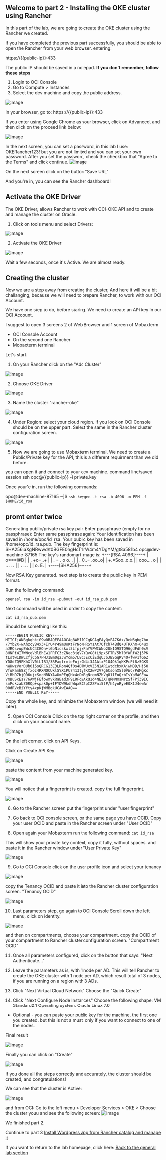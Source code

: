 ## Welcome to part 2 - Installing the OKE cluster using Rancher ##

In this part of the lab,
we are going to create the OKE cluster using the Rancher we created.

If you have completed the previous part successfully, you should be able to open 
the Rancher from your web browser. entering: 

https://{{public-ip}}:433
  
The public IP should be saved in a notepad.
**If you don't remember, follow these steps**
1. Login to OCI Console
2. Go to Compute > Instances
3. Select the dev machine and copy the public address. 

![image](https://github.com/deton57/oke-labs/blob/master/oke-rancher/screenshots/public-ip.PNG)


In your browser, go to: 
https://{{public-ip}}:433
  

If you enter using Google Chrome as your browser, 
click on Advanced, and then click on the proceed link below:

![image](https://github.com/deton57/oke-labs/blob/master/oke-rancher/screenshots/rancher-home-sec.PNG)

In the next screen, you can set a password, 
in this lab I use: OKERancher123!
but you are not limited and you can set your own password.
After you set the password, check the checkbox that "Agree to the Terms"
and click continue.
![image](https://github.com/deton57/oke-labs/blob/master/oke-rancher/screenshots/rancher-login.PNG)

On the next screen click on the button
"Save URL"

And you're in, you can see the Rancher dashboard! 


## Activate the OKE Driver ##

The OKE Driver, allows Rancher to work with OCI-OKE API
and to create and manage the cluster on Oracle.

1. Click on tools menu and select Drivers:

![image](https://github.com/deton57/oke-labs/blob/master/oke-rancher/screenshots/Rancher-Drivers.PNG)

2. Activate the OKE Driver

![image](https://github.com/deton57/oke-labs/blob/master/oke-rancher/screenshots/rancher-OKE-driver.PNG)

Wait a few seconds, once it's Active. 
We are almost ready. 

## Creating the cluster ## 

Now we are a step away from creating the cluster,
And here it will be a bit challanging, 
because we will need to prepare Rancher,
to work with our OCI Account.

We have one step to do, before staring.
We need to create an API key in our OCI Account. 

I suggest to open 3 screens 2 of Web Browser and 1 screen of Mobaxterm

* OCI Console Account
* On the second one Rancher
* Mobaxterm terminal 



Let's start.

1. On your Rancher click on the "Add Cluster" 

![image](https://github.com/deton57/oke-labs/blob/master/oke-rancher/screenshots/part2/rancher-add-cluster.PNG)

2. Choose OKE Driver

![image](https://github.com/deton57/oke-labs/blob/master/oke-rancher/screenshots/part2/Choose-OKE.PNG)  
  
3. Name the cluster "rancher-oke"

![image](https://github.com/deton57/oke-labs/blob/master/oke-rancher/screenshots/part2/rancher-oke-cluster.PNG) 

4. Under Region: select your cloud region. 
If you look on OCI Console should be on the upper part.
Select the same in the Rancher cluster configuration screen. 


![image](https://github.com/deton57/oke-labs/blob/master/oke-rancher/screenshots/part2/region.PNG)  

5. Now we are going to use Mobaxterm terminal, 
We need to create a Public/Private key for the API, 
this is a different requirment than we did before.

you can open it and connect to your dev machine. 
command line/saved session
ssh opc@{{public-ip}} -i private.key 

Once your'e in, run the following commands: 

opc@dev-machine-87165 ~]$ 
```ssh-keygen -t rsa -b 4096 -m PEM -f $HOME/id_rsa```
## promt enter twice ## 

Generating public/private rsa key pair.
Enter passphrase (empty for no passphrase):
Enter same passphrase again:
Your identification has been saved in /home/opc/id_rsa.
Your public key has been saved in /home/opc/id_rsa.pub.
The key fingerprint is:
SHA256:aXgNRwwd/t0BGFE0hgHcT1jrW4m4YDgYM/gt8a581b4 opc@dev-machine-87165
The key's randomart image is:
+---[RSA 4096]----+
|        o===@B   |
|    .    +o=..+  |
|   . =  . o o. . |
|    . O..= .oo..o|
|     +.=Soo..o.o.|
|      ooo.... o  |
|       .. .. .   |
|    . ..   .     |
|     o.    E.    |
+----[SHA256]-----+

Now RSA Key generated. 
next step is to create the public key in PEM format. 

Run the following command: 

```openssl rsa -in id_rsa -pubout -out id_rsa_pub.pem```

Next command will be used in order to copy the content: 

```cat id_rsa_pub.pem```

Should be something like this:

``` 
-----BEGIN PUBLIC KEY-----
MIICIjANBgkqhkiG9w0BAQEFAAOCAg8AMIICCgKCAgEAyQmFA7Kdx/DeN6qbg7ho
/7Yb2X+wAhzcyB4x3+IrU4r49mUoKtFrNoKHRSYsAt7Ofch74BdQ+UTRXhm+64ux
aJRQsvupEWcUC4CEQn+l6bNicskxl3LfpjxFaYVFWIWNo2Uk1O9STQ96gdFdh0xV
8HNPiWI7WNceVdlBhEw1FRFC3cZNec3jqV7YQvG8tL9pxSFTR/5hl0YWRfW2j5PK
tLstw1DWLcfjCpG7PHJ1Bm0q2JwYom5/L8G3EcCiEdqUJoJBSGqRV4O+fwv1fG6Z
YD8dZQ9FKhXlV0tLIBJ/3BPaqfrmteFojrGN4i3JAAtxP1O4Ok1qKKPcPt8z5GKS
nWHwzVorDUb0i5sQRCG13E3LRon4Qf0s4DTWUxVZ5N1AR1wtdcbxKAjwMBD/Hj5O
VfuPamh8Zjfxoz4RXNQCUklSYX1PU7413tyfKX2wP2V7g6CsonX5l0VWc/PdMgKc
ViBhD7bjQD6ujcSocNRNYAwUmPEqQHx4eDmRgNremNZhVg811FuQrbIsYpMAGEow
VmBuSxEsY76AWjFEfowmvkRaBad3F9LRFqVAkQ1d4NEZXTqRMNXsMrzSfFPj39IC
smPokzabZ0RQp+spak0p+IFYDW9kdhWqxBC2pI2ZPni5tP/h4yoRyeE0X1J4ewAr
00dRVxBiYfty4xpKjWMBgkUCAwEAAQ==
-----END PUBLIC KEY----- 
``` 

Copy the whole key, and minimize the Mobaxterm window (we will need it later). 

5. Open OCI Console 
Click on the top right corner on the profile,
and then click on your account name. 

![image](https://github.com/deton57/oke-labs/blob/master/oke-rancher/screenshots/part2/user-account.PNG)

On the left corner, click on API Keys.

Click on Create API Key


![image](https://github.com/deton57/oke-labs/blob/master/oke-rancher/screenshots/part2/api-keys.PNG)
 
paste the content from your machine generated key.

![image](https://github.com/deton57/oke-labs/blob/master/oke-rancher/screenshots/part2/add-pub-key.PNG)

You will notice that a fingerprint is created. 
copy the full fingerprint. 

![image](https://github.com/deton57/oke-labs/blob/master/oke-rancher/screenshots/part2/fingerprint.PNG)

6. Go to the Rancher screen 
put the fingerprint under "user fingerprint" 

7. Go back to OCI console screen, on the same page you have OCID.
Copy your user OCID and paste in the Rancher screen under
"User OCID"

8. Open again your Mobaxterm 
run the following command: 
```cat id_rsa```

This will show your private key content,
copy it fully, without spaces. 
and paste it in the Rancher window under
"User Private Key"

![image](https://github.com/deton57/oke-labs/blob/master/oke-rancher/screenshots/part2/keys-cluster.PNG)


9. Go to OCI Console 
click on the user profile icon
and select your tenancy

![image](https://github.com/deton57/oke-labs/blob/master/oke-rancher/screenshots/part2/Tenancy.PNG)

copy the Tenancy OCID and paste it into the Rancher cluster configuration screen.
"Tenancy OCID"

![image](https://github.com/deton57/oke-labs/blob/master/oke-rancher/screenshots/part2/copy-tenancy.PNG)

10. Last parameters step, go again to OCI Console 
Scroll down the left menu, click on identity. 

![image](https://github.com/deton57/oke-labs/blob/master/oke-rancher/screenshots/part2/compartments.PNG)

and then on compartments, choose your compartment. 
copy the OCID of your compartment to Rancher cluster configuration screen.
"Compartment OCID"

11. Once all parameters configured, click on the button that says:
"Next Authenticate..." 

12. Leave the parameters as is, with 1 node per AD.
This will tell Rancher to create the OKE cluster with 1 node per AD, which result total of 3 nodes,
if you are running on a region with 3 ADs. 

13. Click "Next Virtual Cloud Network"
Choose the "Quick Create" 

14. Click "Next Configure Node Instances"
Choose the following 
shape: VM Standard2.1
Operating system: Oracle Linux 7.6

* Optional - you can paste your public key for the machine, the first one you created.
but this is not a must, only if you want to connect to one of the nodes. 

Final result

![image](https://github.com/deton57/oke-labs/blob/master/oke-rancher/screenshots/part2/all-params.PNG)

Finally you can click on "Create" 

![image](https://github.com/deton57/oke-labs/blob/master/oke-rancher/screenshots/part2/create-cluster-final.PNG)

If you done all the steps correctly and accurately, 
the cluster should be created, and congratulations! 

We can see that the cluster is Active: 

![image](https://github.com/deton57/oke-labs/blob/master/oke-rancher/screenshots/part2/Cluster-Active.PNG)

and from OCI:
Go to the left menu > Developer Services > OKE > Choose the cluster youu and see the following screen: 
![image](https://github.com/deton57/oke-labs/blob/master/oke-rancher/screenshots/part2/cluster-Active-OCI.PNG)

We finished part 2. 




Continue to part 3 [Install Wordpress app from Rancher catalog and manage it](https://github.com/deton57/oke-labs/blob/master/oke-rancher/wp.md) 

If you want to return to the lab homepage, click here: [Back to the general lab section](https://github.com/deton57/oke-labs/blob/master/oke-rancher/readme.md)

